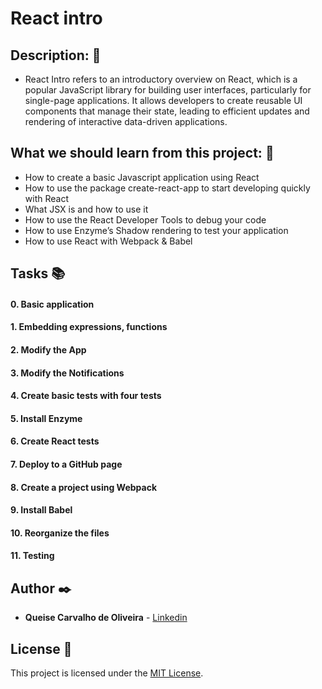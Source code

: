 # **React intro**

## **Description:** :speech_balloon:

* React Intro refers to an introductory overview on React, which is a popular JavaScript library for building user interfaces, particularly for single-page applications. It allows developers to create reusable UI components that manage their state, leading to efficient updates and rendering of interactive data-driven applications.

## **What we should learn from this project:** :bookmark_tabs:

* How to create a basic Javascript application using React
* How to use the package create-react-app to start developing quickly with React
* What JSX is and how to use it
* How to use the React Developer Tools to debug your code
* How to use Enzyme’s Shadow rendering to test your application
* How to use React with Webpack & Babel

## **Tasks** :books:

#### **0. Basic application**

#### **1. Embedding expressions, functions**

#### **2. Modify the App**

#### **3. Modify the Notifications**

#### **4. Create basic tests with four tests**

#### **5. Install Enzyme**

#### **6. Create React tests**

#### **7. Deploy to a GitHub page**

#### **8. Create a project using Webpack**

#### **9. Install Babel**

#### **10. Reorganize the files**

#### **11. Testing**


## **Author** :black_nib:

* **Queise Carvalho de Oliveira** - [Linkedin](https://www.linkedin.com/in/queise-carvalho-de-oliveira-50359749/)


## License :page_with_curl:
This project is licensed under the [MIT License](https://opensource.org/license/mit/).
